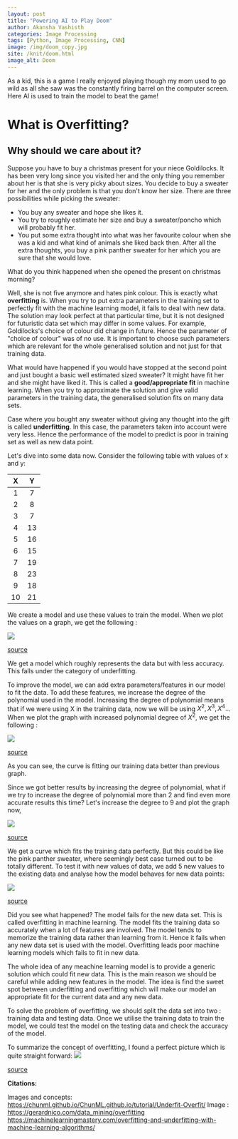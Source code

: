 ```yaml
---
layout: post
title: "Powering AI to Play Doom"
author: Akansha Vashisth
categories: Image Processing
tags: [Python, Image Processing, CNN]
image: /img/doom_copy.jpg
site: /knit/doom.html
image_alt: Doom
---
```


As a kid, this is a game I really enjoyed playing though my mom used to go wild as all she saw was the constantly firing barrel on the computer screen. Here AI is used to train the model to beat the game!


# What is Overfitting? 
## Why should we care about it?

Suppose you have to buy a christmas present for your niece Goldilocks. It has been very long since you visited her and the only thing you remember about her is that she is very picky about sizes. You decide to buy a sweater for her and the only problem is that you don't know her size. There are three possibilities while picking the sweater:

- You buy any sweater and hope she likes it.
- You try to roughly estimate her size and buy a sweater/poncho which will probably fit her.
- You put some extra thought into what was her favourite colour when she was a kid and what kind of animals she liked back then. After all the extra thoughts, you buy a pink panther sweater for her which you are sure that she would love.

What do you think happened when she opened the present on christmas morning? 

Well, she is not five anymore and hates pink colour. This is exactly what **overfitting** is. When you try to put extra parameters in the training set to perfectly fit with the machine learning model, it fails to deal with new data. The solution may look perfect at that particular time, but it is not designed for futuristic data set which may differ in some values. For example, Goldilocks's choice of colour did change in future. Hence the parameter of "choice of colour" was of no use. It is important to choose such parameters which are relevant for the whole generalised solution and not just for that training data.

What would have happened if you would have stopped at the second point and just bought a basic well estimated sized sweater? It might have fit her and she might have liked it. This is called a **good/appropriate fit** in machine learning. When you try to approximate the solution and give valid parameters in the training data, the generalised solution fits on many data sets.

Case where you bought any sweater without giving any thought into the gift is called **underfitting**. In this case, the parameters taken into account were very less. Hence the performance of the model to predict is poor in training set as well as new data point.

Let's dive into some data now. Consider the following table with values of x and y:

 | X | Y |
 |:----:|:----:|
 | 1 | 7 |
 | 2 | 8 |
 | 3 | 7 |
 | 4 | 13|
 | 5 | 16|
 | 6 | 15|
 | 7 | 19|
 | 8 | 23|
 | 9 | 18|
 | 10| 21|
 

We create a model and use these values to train the model. When we plot the values on a graph, we get the following :

![](https://chunml.github.io/images/tutorials/underfit-overfit/poly_1.jpg)

[source](https://chunml.github.io/images/tutorials/underfit-overfit/poly_1.jpg)

We get a model which roughly represents the data but with less accuracy. This falls under the category of underfitting.

To improve the model, we can add extra parameters/features in our model to fit the data. To add these features, we increase the degree of the polynomial used in the model. Increasing the degree of polynomial means that if we were using X in the training data, now we will be using $X^2, X^3, X^4..$. When we plot the graph with increased polynomial degree of $X^2$, we get the following :

![](https://chunml.github.io/images/tutorials/underfit-overfit/poly_2.jpg)

[source](https://chunml.github.io/images/tutorials/underfit-overfit/poly_2.jpg)

As you can see, the curve is fitting our training data better than previous graph. 

Since we got better results by increasing the degree of polynomial, what if we try to increase the degree of polynomial more than 2 and find even more accurate results this time?
Let's increase the degree to 9 and plot the graph now,

![](https://chunml.github.io/images/tutorials/underfit-overfit/poly_9.jpg)

[source](https://chunml.github.io/images/tutorials/underfit-overfit/poly_9.jpg)

We get a curve which fits the training data perfectly. But this could be like the pink panther sweater, where seemingly best case turned out to be totally different. To test it with new values of data, we add 5 new values to the existing data and analyse how the model behaves for new data points:

![](https://chunml.github.io/images/tutorials/underfit-overfit/poly_9_overfit.jpg)

[source](https://chunml.github.io/images/tutorials/underfit-overfit/poly_9_overfit.jpg)

Did you see what happened? The model fails for the new data set. This is called overfitting in machine learning. The model fits the training data so accurately when a lot of features are involved. The model tends to memorize the training data rather than learning from it. Hence it fails when any new data set is used with the model. Overfitting leads poor machine learning models which fails to fit in new data. 

The whole idea of any meachine learning model is to provide a generic solution which could fit new data. This is the main reason we should be careful while adding new features in the model. The idea is find the sweet spot between underfitting and overfitting which will make our model an appropriate fit for the current data and any new data.

To solve the problem of overfitting, we should split the data set into two : training data and testing data. Once we utilise the training data to train the model, we could test the model on the testing data and check the accuracy of the model.


To summarize the concept of overfitting, I found a perfect picture which is quite straight forward:
![](https://cdn-images-1.medium.com/freeze/max/1000/1*0eNrNhMkfRBBC2kP_Wp3zQ.jpeg?q=20)

[source](https://cdn-images-1.medium.com/freeze/max/1000/1*0eNrNhMkfRBBC2kP_Wp3zQ.jpeg?q=20)





**Citations:**

Images and concepts: https://chunml.github.io/ChunML.github.io/tutorial/Underfit-Overfit/
Image : https://gerardnico.com/data_mining/overfitting
https://machinelearningmastery.com/overfitting-and-underfitting-with-machine-learning-algorithms/
